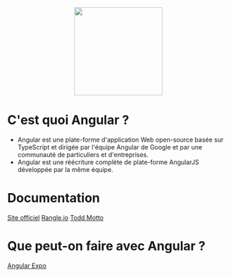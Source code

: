 <img src="https://github.com/mecheri/formation-angular/blob/master/Images/angular.png" width="200" height="200" style="display:block;margin: 0 auto;">

# C'est quoi Angular ?
* Angular est une plate-forme d'application Web open-source basée sur TypeScript et dirigée par l'équipe Angular de Google et par une communauté de particuliers et d'entreprises. 
* Angular est une réécriture complète de plate-forme AngularJS développée par la même équipe.

# Documentation
[Site officiel](https://angular.io/)
[Rangle.io](https://angular-2-training-book.rangle.io/)
[Todd Motto](https://toddmotto.com/)

# Que peut-on faire avec Angular ?
[Angular Expo](http://angularexpo.com/)
